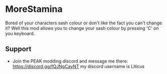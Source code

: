 # MoreStamina
Bored of your characters sash colour or don't like the fact you can't change it?
Well this mod allows you to change your sash colour by pressing 'C' on
you keyboard.

## Support
- Join the PEAK modding discord and message me there: https://discord.gg/fQJNgCayNT
my discord username is Liticus
